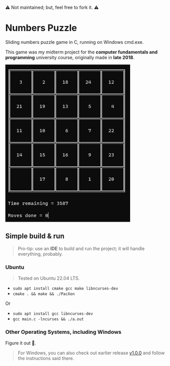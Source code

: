:warning: Not maintained; but, feel free to fork it. :warning:

# Numbers Puzzle

Sliding numbers puzzle game in C, running on Windows cmd.exe.

This game was my midterm project for the **computer fundamentals and programming** university course, originally made in **late 2018**.

![Screenshot](./Screenshot.png)

## Simple build & run

> Pro-tip: use an **IDE** to build and run the project; it will handle everything, probably.

### Ubuntu

> Tested on Ubuntu 22.04 LTS.

- `sudo apt install cmake gcc make libncurses-dev`
- `cmake . && make && ./PacXon`

Or

- `sudo apt install gcc libncurses-dev`
- `gcc main.c -lncurses && ./a.out`

### Other Operating Systems, including Windows

Figure it out :slightly_smiling_face:.

> For Windows, you can also check out earlier release [v1.0.0](https://github.com/agcom/numbers-puzzle/releases/tag/v1.0.0) and follow the instructions said there.
